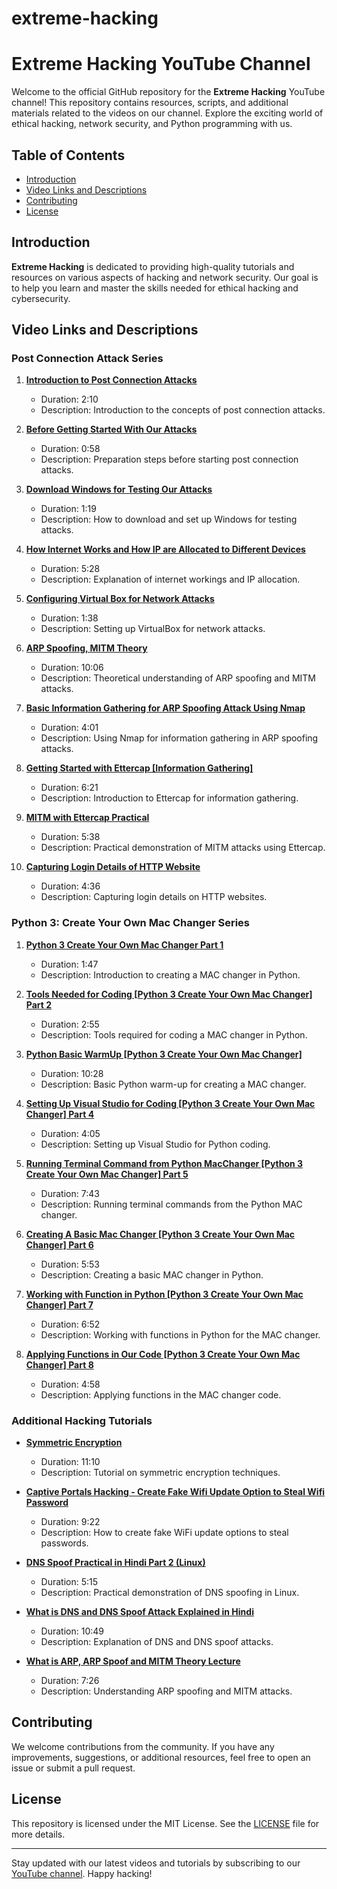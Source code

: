 # extreme-hacking

# Extreme Hacking YouTube Channel

Welcome to the official GitHub repository for the **Extreme Hacking** YouTube channel! This repository contains resources, scripts, and additional materials related to the videos on our channel. Explore the exciting world of ethical hacking, network security, and Python programming with us.

## Table of Contents

- [Introduction](#introduction)
- [Video Links and Descriptions](#video-links-and-descriptions)
- [Contributing](#contributing)
- [License](#license)

## Introduction

**Extreme Hacking** is dedicated to providing high-quality tutorials and resources on various aspects of hacking and network security. Our goal is to help you learn and master the skills needed for ethical hacking and cybersecurity.

## Video Links and Descriptions

### Post Connection Attack Series

1. **[Introduction to Post Connection Attacks](https://www.youtube.com/watch?v=XXXXXXXX)**
   - Duration: 2:10
   - Description: Introduction to the concepts of post connection attacks.

2. **[Before Getting Started With Our Attacks](https://www.youtube.com/watch?v=XXXXXXXX)**
   - Duration: 0:58
   - Description: Preparation steps before starting post connection attacks.

3. **[Download Windows for Testing Our Attacks](https://www.youtube.com/watch?v=XXXXXXXX)**
   - Duration: 1:19
   - Description: How to download and set up Windows for testing attacks.

4. **[How Internet Works and How IP are Allocated to Different Devices](https://www.youtube.com/watch?v=XXXXXXXX)**
   - Duration: 5:28
   - Description: Explanation of internet workings and IP allocation.

5. **[Configuring Virtual Box for Network Attacks](https://www.youtube.com/watch?v=XXXXXXXX)**
   - Duration: 1:38
   - Description: Setting up VirtualBox for network attacks.

6. **[ARP Spoofing, MITM Theory](https://www.youtube.com/watch?v=XXXXXXXX)**
   - Duration: 10:06
   - Description: Theoretical understanding of ARP spoofing and MITM attacks.

7. **[Basic Information Gathering for ARP Spoofing Attack Using Nmap](https://www.youtube.com/watch?v=XXXXXXXX)**
   - Duration: 4:01
   - Description: Using Nmap for information gathering in ARP spoofing attacks.

8. **[Getting Started with Ettercap [Information Gathering]](https://www.youtube.com/watch?v=XXXXXXXX)**
   - Duration: 6:21
   - Description: Introduction to Ettercap for information gathering.

9. **[MITM with Ettercap Practical](https://www.youtube.com/watch?v=XXXXXXXX)**
   - Duration: 5:38
   - Description: Practical demonstration of MITM attacks using Ettercap.

10. **[Capturing Login Details of HTTP Website](https://www.youtube.com/watch?v=XXXXXXXX)**
    - Duration: 4:36
    - Description: Capturing login details on HTTP websites.

### Python 3: Create Your Own Mac Changer Series

1. **[Python 3 Create Your Own Mac Changer Part 1](https://www.youtube.com/watch?v=XXXXXXXX)**
   - Duration: 1:47
   - Description: Introduction to creating a MAC changer in Python.

2. **[Tools Needed for Coding [Python 3 Create Your Own Mac Changer] Part 2](https://www.youtube.com/watch?v=XXXXXXXX)**
   - Duration: 2:55
   - Description: Tools required for coding a MAC changer in Python.

3. **[Python Basic WarmUp [Python 3 Create Your Own Mac Changer]](https://www.youtube.com/watch?v=XXXXXXXX)**
   - Duration: 10:28
   - Description: Basic Python warm-up for creating a MAC changer.

4. **[Setting Up Visual Studio for Coding [Python 3 Create Your Own Mac Changer] Part 4](https://www.youtube.com/watch?v=XXXXXXXX)**
   - Duration: 4:05
   - Description: Setting up Visual Studio for Python coding.

5. **[Running Terminal Command from Python MacChanger [Python 3 Create Your Own Mac Changer] Part 5](https://www.youtube.com/watch?v=XXXXXXXX)**
   - Duration: 7:43
   - Description: Running terminal commands from the Python MAC changer.

6. **[Creating A Basic Mac Changer [Python 3 Create Your Own Mac Changer] Part 6](https://www.youtube.com/watch?v=XXXXXXXX)**
   - Duration: 5:53
   - Description: Creating a basic MAC changer in Python.

7. **[Working with Function in Python [Python 3 Create Your Own Mac Changer] Part 7](https://www.youtube.com/watch?v=XXXXXXXX)**
   - Duration: 6:52
   - Description: Working with functions in Python for the MAC changer.

8. **[Applying Functions in Our Code [Python 3 Create Your Own Mac Changer] Part 8](https://www.youtube.com/watch?v=XXXXXXXX)**
   - Duration: 4:58
   - Description: Applying functions in the MAC changer code.

### Additional Hacking Tutorials

- **[Symmetric Encryption](https://www.youtube.com/watch?v=XXXXXXXX)**
  - Duration: 11:10
  - Description: Tutorial on symmetric encryption techniques.

- **[Captive Portals Hacking - Create Fake Wifi Update Option to Steal Wifi Password](https://www.youtube.com/watch?v=XXXXXXXX)**
  - Duration: 9:22
  - Description: How to create fake WiFi update options to steal passwords.

- **[DNS Spoof Practical in Hindi Part 2 (Linux)](https://www.youtube.com/watch?v=XXXXXXXX)**
  - Duration: 5:15
  - Description: Practical demonstration of DNS spoofing in Linux.

- **[What is DNS and DNS Spoof Attack Explained in Hindi](https://www.youtube.com/watch?v=XXXXXXXX)**
  - Duration: 10:49
  - Description: Explanation of DNS and DNS spoof attacks.

- **[What is ARP, ARP Spoof and MITM Theory Lecture](https://www.youtube.com/watch?v=XXXXXXXX)**
  - Duration: 7:26
  - Description: Understanding ARP spoofing and MITM attacks.

## Contributing

We welcome contributions from the community. If you have any improvements, suggestions, or additional resources, feel free to open an issue or submit a pull request.

## License

This repository is licensed under the MIT License. See the [LICENSE](LICENSE) file for more details.

---

Stay updated with our latest videos and tutorials by subscribing to our [YouTube channel](https://www.youtube.com/channel/XXXXXXXX). Happy hacking!
